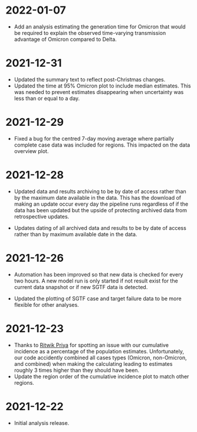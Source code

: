 # 2022-01-07

- Add an analysis estimating the generation time for Omicron that would be required to explain the observed time-varying transmission advantage of Omicron compared to Delta.

# 2021-12-31

- Updated the summary text to reflect post-Christmas changes.
- Updated the time at 95% Omicron plot to include median estimates. This was needed to prevent estimates disappearing when uncertainty was less than or equal to a day.

# 2021-12-29

- Fixed a bug for the centred 7-day moving average where partially complete case data was included for regions. This impacted on the data overview plot.

# 2021-12-28

- Updated data and results archiving to be by date of access rather than by the maximum date available in the data. This has the download of making an update occur every day the pipeline runs regardless of if the data has been updated but the upside of protecting archived data from retrospective updates.

- Updates dating of all archived data and results to be by date of access rather than by maximum available date in the data.

# 2021-12-26

- Automation has been improved so that new data is checked for every two hours. A new model run is only started if not result exist for the current data snapshot or if new SGTF data is detected.

- Updated the plotting of SGTF case and target failure data to be more flexible for other analyses.


# 2021-12-23

- Thanks to [Ritwik Priya](https://twitter.com/ritwik_priya) for spotting an issue with our cumulative incidence as a percentage of the population estimates. Unfortunately, our code accidently combined all cases types (Omicron, non-Omicron, and combined) when making the calculating leading to estimates roughly 3 times higher than they should have been.
- Update the region order of the cumulative incidence plot to match other regions.

# 2021-12-22

- Initial analysis release.